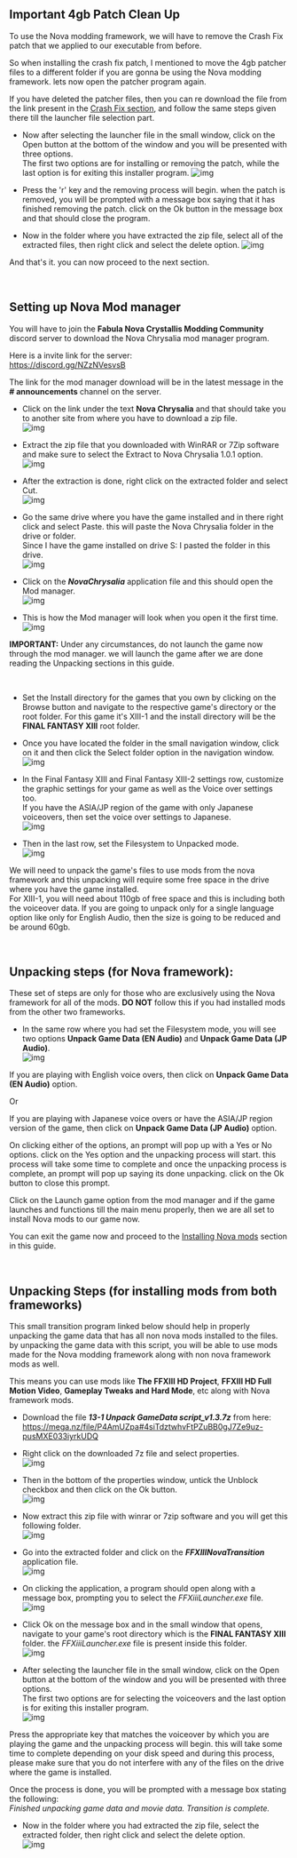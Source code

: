 ## Important 4gb Patch Clean Up

To use the Nova modding framework, we will have to remove the Crash Fix patch that we applied to our executable from before.

So when installing the crash fix patch, I mentioned to move the 4gb patcher files to a different folder if you are gonna be using the Nova modding framework. lets now open the patcher program again.

If you have deleted the patcher files, then you can re download the file from the link present in the [Crash Fix section](https://github.com/Surihix/Fixing-enhancing-Final-Fantasy-XIII/blob/main/docs/important_fixes.md#crash-fix), and follow the same steps given there till the launcher file selection part.

- Now after selecting the launcher file in the small window, click on the Open button at the bottom of the window and you will be presented with three options.
<br>The first two options are for installing or removing the patch, while the last option is for exiting this installer program.
![img](images/important_fixes/crash_fix/crash_fix_6.png)

- Press the 'r' key and the removing process will begin. when the patch is removed, you will be prompted with a message box saying that it has finished removing the patch. click on the Ok button in the message box and that should close the program.

- Now in the folder where you have extracted the zip file, select all of the extracted files, then right click and select the delete option.
![img](images/important_fixes/crash_fix/crash_fix_7.png)

And that's it. you can now proceed to the next section.

<br>

## Setting up Nova Mod manager

You will have to join the **Fabula Nova Crystallis Modding Community** discord server to download the Nova Chrysalia mod manager program.

Here is a invite link for the server:
<br>https://discord.gg/NZzNVesvsB

The link for the mod manager download will be in the latest message in the **# announcements** channel on the server. 

- Click on the link under the text **Nova Chrysalia** and that should take you to another site from where you have to download a zip file.
<br>![img](images/nova_modding_framework/setting_up_nova_mod_manager/nova-img1.png)

- Extract the zip file that you downloaded with WinRAR or 7Zip software and make sure to select the Extract to Nova Chrysalia 1.0.1 option.
<br>![img](images/nova_modding_framework/setting_up_nova_mod_manager/nova-img2.png)

- After the extraction is done, right click on the extracted folder and select Cut.
<br>![img](images/nova_modding_framework/setting_up_nova_mod_manager/nova-img3.png)

- Go the same drive where you have the game installed and in there right click and select Paste. this will paste the Nova Chrysalia folder in the drive or folder. 
<br>Since I have the game installed on drive S: I pasted the folder in this drive.
<br>![img](images/nova_modding_framework/setting_up_nova_mod_manager/nova-img4.png)

- Click on the ***NovaChrysalia*** application file and this should open the Mod manager.
<br>![img](images/nova_modding_framework/setting_up_nova_mod_manager/nova-img5.png)

- This is how the Mod manager will look when you open it the first time.
<br>![img](images/nova_modding_framework/setting_up_nova_mod_manager/nova-img6.png)

**IMPORTANT:** Under any circumstances, do not launch the game now through the mod manager. we will launch the game after we are done reading the Unpacking sections in this guide.

<br>

- Set the Install directory for the games that you own by clicking on the Browse button and navigate to the respective game's directory or the root folder. 
For this game it's XIII-1 and the install directory will be the **FINAL FANTASY XIII** root folder.

- Once you have located the folder in the small navigation window, click on it and then click the Select folder option in the navigation window.
<br>![img](images/nova_modding_framework/setting_up_nova_mod_manager/nova-img7.png)

- In the Final Fantasy XIII and Final Fantasy XIII-2 settings row, customize the graphic settings for your game as well as the Voice over settings too. 
<br>If you have the ASIA/JP region of the game with only Japanese voiceovers, then set the voice over settings to Japanese.
<br>![img](images/nova_modding_framework/setting_up_nova_mod_manager/nova-img8.png)

- Then in the last row, set the Filesystem to Unpacked mode.
<br>![img](images/nova_modding_framework/setting_up_nova_mod_manager/nova-img9.png)

We will need to unpack the game's files to use mods from the nova framework and this unpacking will require some free space in the drive where you have the game installed. 
<br>For XIII-1, you will need about 110gb of free space and this is including both the voiceover data. If you are going to unpack only for a single language option like only for English Audio, then the size is going to be reduced and be around 60gb.

<br>

## Unpacking steps (for Nova framework):

These set of steps are only for those who are exclusively using the Nova framework for all of the mods. **DO NOT** follow this if you had installed mods from the other two frameworks.
 
- In the same row where you had set the Filesystem mode, you will see two options **Unpack Game Data (EN Audio)** and **Unpack Game Data (JP Audio)**.
<br>![img](images/nova_modding_framework/unpacking_steps_(for_nova_framework)/nova-img10.png)

If you are playing with English voice overs, then click on **Unpack Game Data (EN Audio)** option. 

Or

If you are playing with Japanese voice overs or have the ASIA/JP region version of the game, then click on **Unpack Game Data (JP Audio)** option.

On clicking either of the options, an prompt will pop up with a Yes or No options. click on the Yes option and the unpacking process will start. this process will take some time to complete and once the unpacking process is complete, an prompt will pop up saying its done unpacking. click on the Ok button to close this prompt.

Click on the Launch game option from the mod manager and if the game launches and functions till the main menu properly, then we are all set to install Nova mods to our game now. 

You can exit the game now and proceed to the [Installing Nova mods](https://github.com/Surihix/Fixing-enhancing-Final-Fantasy-XIII/blob/main/docs/nova_mods.md) section in this guide.

<br>

## Unpacking Steps (for installing mods from both frameworks)

This small transition program linked below should help in properly unpacking the game data that has all non nova mods installed to the files. by unpacking the game data with this script, you will be able to use mods made for the Nova modding framework along with non nova framework mods as well.

This means you can use mods like **The FFXIII HD Project**, **FFXIII HD Full Motion Video**, **Gameplay Tweaks and Hard Mode**, etc along with Nova framework mods.

- Download the file ***13-1 Unpack GameData script_v1.3.7z*** from here:
<br>https://mega.nz/file/P4AmUZpa#4siTdztwhvFtPZuBB0gJ7Ze9uz-pusMXE033iyrkUDQ

- Right click on the downloaded 7z file and select properties.
<br>![img](images/nova_modding_framework/unpacking_steps_(mods_from_both_frameworks)/upk-game_1.png)

- Then in the bottom of the properties window, untick the Unblock checkbox and then click on the Ok button.
<br>![img](images/nova_modding_framework/unpacking_steps_(mods_from_both_frameworks)/upk-game_2.png)

- Now extract this zip file with winrar or 7zip software and you will get this following folder.
<br>![img](images/nova_modding_framework/unpacking_steps_(mods_from_both_frameworks)/upk-game_3.png)

- Go into the extracted folder and click on the ***FFXIIINovaTransition*** application file.
<br>![img](images/nova_modding_framework/unpacking_steps_(mods_from_both_frameworks)/upk-game_4.png)

- On clicking the application, a program should open along with a message box, prompting you to select the *FFXiiiLauncher.exe* file.
 <br>![img](images/nova_modding_framework/unpacking_steps_(mods_from_both_frameworks)/upk-game_5.png)

- Click Ok on the message box and in the small window that opens, navigate to your game's root directory which is the **FINAL FANTASY XIII** folder. the *FFXiiiLauncher.exe* file is present inside this folder.
<br>![img](images/nova_modding_framework/unpacking_steps_(mods_from_both_frameworks)/upk-game_6.png)

- After selecting the launcher file in the small window, click on the Open button at the bottom of the window and you will be presented with three options.
<br>The first two options are for selecting the voiceovers and the last option is for exiting this installer program.
<br>![img](images/nova_modding_framework/unpacking_steps_(mods_from_both_frameworks)/upk-game_7.png)

Press the appropriate key that matches the voiceover by which you are playing the game and the unpacking process will begin. this will take some time to complete depending on your disk speed and during this process, please make sure that you do not interfere with any of the files on the drive where the game is installed.

Once the process is done, you will be prompted with a message box stating the following:
<br>*Finished unpacking game data and movie data. Transition is complete.*

- Now in the folder where you had extracted the zip file, select the extracted folder, then right click and select the delete option.
<br>![img](images/nova_modding_framework/unpacking_steps_(mods_from_both_frameworks)/upk-game_8.png)
